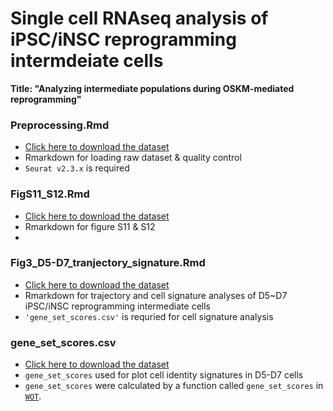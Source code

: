 # Single cell RNAseq analysis of iPSC/iNSC reprogramming intermdeiate cells

__Title: "Analyzing intermediate populations during OSKM-mediated reprogramming"__


### Preprocessing.Rmd
* [Click here to download the dataset](https://figshare.com/s/ecf794cfe2776980f4de)
* Rmarkdown for loading raw dataset & quality control
* `Seurat v2.3.x` is required


### FigS11_S12.Rmd
* [Click here to download the dataset](https://figshare.com/s/2d5e45d42f50dc3c6d9c)
* Rmarkdown for figure S11 & S12
*

### Fig3_D5-D7_tranjectory_signature.Rmd
* [Click here to download the dataset](https://figshare.com/articles/dataset/D5-D7_mipsc_normalized_scaled/13383191)
* Rmarkdown for trajectory and cell signature analyses of D5~D7 iPSC/iNSC reprogramming intermediate cells
* `'gene_set_scores.csv'` is requried for cell signature analysis

### gene_set_scores.csv
* [Click here to download the dataset](https://figshare.com/articles/dataset/gene_set_scores_csv/13383212)
* `gene_set_scores` used for plot cell identity signatures in D5-D7 cells</li>
* `gene_set_scores` were calculated by a function called `gene_set_scores` in [`WOT`](https://broadinstitute.github.io/wot/).
